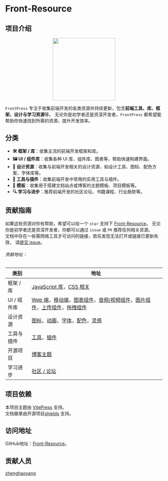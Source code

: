 # Front-Resource

## 项目介绍

<img src="https://frontresource.netlify.app/logo.svg" style="display: block;width: 200px; margin: 0 auto">

`FrontPress` 专注于收集前端开发的各类资源并持续更新，包含**前端工具、库、框架、设计与学习资源**等。
无论你是初学者还是资深开发者，`FrontPress` 都希望能帮助你快速找到所需的资源，提升开发效率。

## 分类
- **🛠️ 框架 / 库**：收集主流的前端开发框架和库。
- **🖼️ UI / 组件库**：收集各种 UI 库、组件库、图表等，帮助快速构建界面。  
- **🎨 设计资源**：收集与前端开发相关的设计资源，如设计工具、图标、配色方案、字体库等。
- **🔨 工具与插件**：收集前端开发中常用的实用工具与插件。
- **📰 模板**：收集用于搭建文档站点或博客的主题模板、项目模板等。
- **🔍 学习与进步**：推荐前端开发的社区论坛、书籍课程、行业趋势等。

## 贡献指南

如果这些资源对你有帮助，希望可以给一个 `star` 支持下 [Front-Resource](https://github.com/zhenghaoyang24/Front-Resource)。
无论你是初学者还是资深开发者，你都可以通过 `issue` 或 `PR` 推荐任何相关资源。  
文档中存在一些需网络工具才可访问的链接，若任发现无法打开或链接已更新失效，
请[提交 issue](https://github.com/zhenghaoyang24/Front-Resource/issues)。
###### 贡献地址：

| 类别 | 地址 |
| --- | --- |
| 框架 / 库 | [JavaScript 库](https://github.com/zhenghaoyang24/Front-Resource/blob/master/docs/framework/javascript.md)，[CSS 相关](https://github.com/zhenghaoyang24/Front-Resource/blob/master/docs/framework/css.md) |
| UI / 组件库 | [Web 端](https://github.com/zhenghaoyang24/Front-Resource/blob/master/docs/ui-component/ui-web.md)，[移动端](https://github.com/zhenghaoyang24/Front-Resource/blob/master/docs/ui-component/ui-mobile.md)，[图表组件](https://github.com/zhenghaoyang24/Front-Resource/blob/master/docs/ui-component/component-charts.md)，[音频/视频组件](https://github.com/zhenghaoyang24/Front-Resource/blob/master/docs/ui-component/component-media.md)，[图片组件](https://github.com/zhenghaoyang24/Front-Resource/blob/master/docs/ui-component/component-image.md)，[上传组件](https://github.com/zhenghaoyang24/Front-Resource/blob/master/docs/ui-component/component-upload.md)，[拖拽组件](https://github.com/zhenghaoyang24/Front-Resource/blob/master/docs/ui-component/component-drag.md) |
| 设计资源 | [图标](https://github.com/zhenghaoyang24/Front-Resource/blob/master/docs/design/icon.md)，[动画](https://github.com/zhenghaoyang24/Front-Resource/blob/master/docs/design/animate.md)，[字体](https://github.com/zhenghaoyang24/Front-Resource/blob/master/docs/design/fonts.md)，[配色](https://github.com/zhenghaoyang24/Front-Resource/blob/master/docs/design/color.md)，[灵感](https://github.com/zhenghaoyang24/Front-Resource/blob/master/docs/design/inspiration.md) |
| 工具与插件 | [工具](https://github.com/zhenghaoyang24/Front-Resource/blob/master/docs/tools-plugin/tools.md)，[插件](https://github.com/zhenghaoyang24/Front-Resource/blob/master/docs/tools-plugin/plugin.md) |
| 开源项目 | [博客主题](https://github.com/zhenghaoyang24/Front-Resource/blob/master/docs/project/blog.md) |
| 学习进步 | [社区 / 论坛](https://github.com/zhenghaoyang24/Front-Resource/blob/master/docs/study/forum.md) |




## 项目依赖

本项目主题由 [VitePress](https://vitepress.dev/zh/) 支持。  
文档徽章由开源项目[shields](https://github.com/badges/shields) 支持。

## 访问地址

GitHub地址：[Front-Resource](https://github.com/zhenghaoyang24/Front-Resource)。

## 贡献人员

[zhenghaoyang](https://github.com/zhenghaoyang24)
